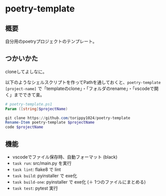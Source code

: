 # poetry-template


## 概要
自分用のpoetryプロジェクトのテンプレート。


## つかいかた
cloneしてよしなに。

以下のようなシェルスクリプトを作ってPathを通しておくと、`poetry-template [project-name]` で「templateのclone」・「フォルダのrename」・「vscodeで開く」までできて楽。
```ps1
# poetry-template.ps1
Param ([string]$projectName)

git clone https://github.com/torippy1024/poetry-template
Rename-Item poetry-template $projectName
code $projectName
```

## 機能
* vscodeでファイル保存時、自動フォーマット (black)
* `task run`: src/main.py を実行
* `task lint`: flake8 で lint
* `task build`: pyinstaller で exe化
* `task build-one`: pyinstaller で exe化 (＋ 1つのファイルにまとめる) 
* `task test`: pytest 実行

